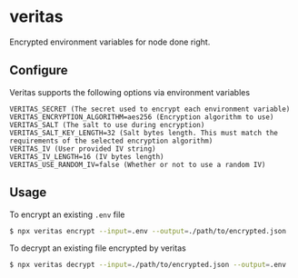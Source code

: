 # veritas

Encrypted environment variables for node done right.

## Configure

Veritas supports the following options via environment variables

```
VERITAS_SECRET (The secret used to encrypt each environment variable)
VERITAS_ENCRYPTION_ALGORITHM=aes256 (Encryption algorithm to use)
VERITAS_SALT (The salt to use during encryption)
VERITAS_SALT_KEY_LENGTH=32 (Salt bytes length. This must match the requirements of the selected encryption algorithm)
VERITAS_IV (User provided IV string)
VERITAS_IV_LENGTH=16 (IV bytes length)
VERITAS_USE_RANDOM_IV=false (Whether or not to use a random IV)
```

## Usage

To encrypt an existing `.env` file

```bash
$ npx veritas encrypt --input=.env --output=./path/to/encrypted.json
```

To decrypt an existing file encrypted by veritas

```bash
$ npx veritas decrypt --input=./path/to/encrypted.json --output=.env
```
